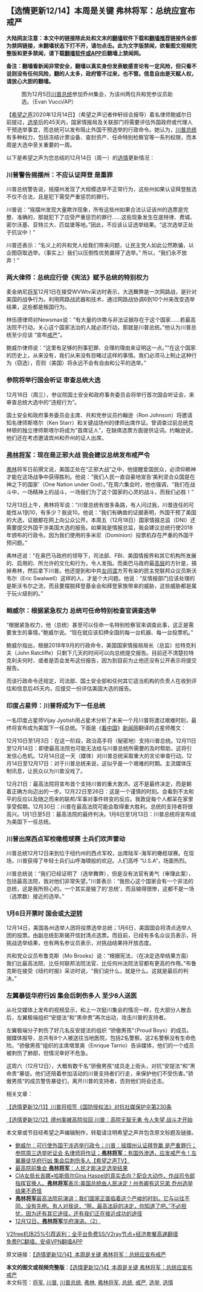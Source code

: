  <h2>【选情更新12/14】本周是关键 弗林将军：总统应宣布戒严</h2> <p class="notice"><b>大陆网友注意：本文中的链接除此处和文末的<a href="https://github.com/bannedbook/fanqiang" >翻墙</a>软件下载和<a href="https://github.com/killgcd/justmysocks/blob/master/README.md">翻墙推荐</a>链接外全部为禁网链接，未翻墙状态下打不开，请勿点击。此为文字版禁闻，欲看图文视频完整版和更多禁闻，请下载<a href="https://github.com/bannedbook/fanqiang">翻墙软件或APP</a>后翻墙上禁闻网。</p><p>备注：翻墙看新闻非常安全，翻墙以真实身份发表敏感言论有一定风险，但只看不说则没有任何风险，翻的人太多，政府管不过来，也不管。信息自由是天赋人权，请放心大胆的翻墙。</b></p>  <div class="entry"> <figure><figcaption>图为12月5日<a href="https://www.bannedbook.org/bnews/tag/%e5%b7%9d%e6%99%ae/" class="st_tag internal_tag" rel="tag" title="标签 川普 下的日志">川普</a><a href="https://www.bannedbook.org/bnews/tag/%e6%80%bb%e7%bb%9f/" class="st_tag internal_tag" rel="tag" title="标签 总统 下的日志">总统</a>参加乔州集会，为该州两位共和党参议员助选。（Evan Vucci/AP）</figcaption></figure> <p>【<span class='wp_keywordlink_affiliate'><a href="https://www.soundofhope.org" title="希望之声" target="_blank">希望之声</a></span>2020年12月14日】（希望之声记者仲轩综合报导）着名律师鲍威尔日前提过，<a href="https://www.bannedbook.org/bnews/tag/%e9%80%89%e4%b8%be/" class="st_tag internal_tag" rel="tag" title="标签 选举 下的日志">选举</a>后的45天内，国家情报局及关联部门将需要评估外国政府或代理人干预选举事宜，而总统可以发布阻止外国干预选举的行政命令。她认为，<a href="https://www.bannedbook.org/bnews/tag/%E5%B7%9D%E6%99%AE%E6%80%BB%E7%BB%9F/" class="st_tag internal_tag" rel="tag" title="标签 川普总统 下的日志">川普总统</a>有多种权力，包括冻结计票设备、查封资产、任命特别检察官等一系列权限，而本周是大选中至关重要的一周。</p> <p>以下是希望之声为您总结的12月14日（周一）的<a href="https://www.bannedbook.org/bnews/tag/%E9%80%89%E6%83%85/" class="st_tag internal_tag" rel="tag" title="标签 选情 下的日志">选情</a>更新情况：</p> <h3>川普警告摇摆州：不应认证拜登 是重罪</h3> <p>川普总统警告说，摇摆州发现了大规模选举不正常行为，这些州如果认证拜登胜选不仅不合法，且是犯下需受严重惩罚的罪行。</p> <p>川普说：“摇摆州发现大量欺诈现象，所有这些州如果合法认证该州的选票是完整、准确的，那就犯下了应受严重惩罚的罪行&#8230;&#8230;这些现象发生在底特律、费城、密尔沃基、亚特兰大、匹兹堡等地。”因此，不应该认证选举结果。“这次选举正处于抗议中！”</p> <p>川普还表示：“名义上的共和党人给我们带来问题，让民主党人如此公然欺骗，以企图窃取选举。（事实上）我们以压倒性优势赢得了选举。” 所以，“我们永不放弃！”</p> <h3>两大律师：总统应行使《宪法》赋予总统的特别权力</h3> <p>麦金纳尼<a href="https://www.bannedbook.org/bnews/tag/%e5%b0%86%e5%86%9b/" class="st_tag internal_tag" rel="tag" title="标签 将军 下的日志">将军</a>12月1日在接受WVWtv采访时表示，大选舞弊是一次网路战，是针对美国的战争行为。利用网路战武器和技术，通过网路战协调6到10个州来改变选举结果，这些都是叛国行为。</p> <p>林伍德律师对Newsmax说：“有大量的诈欺与非法证据存在于这个国家&#8230;&#8230;若最高法院不行动，关心这个国家法治的人就必须行动，那就是川普总统。”他认为川普总统至少应该 “宣布<a href="https://www.bannedbook.org/bnews/tag/%E6%88%92%E4%B8%A5/" class="st_tag internal_tag" rel="tag" title="标签 戒严 下的日志">戒严</a>”。</p>  <p>鲍威尔律师说：“这里有足够的刑事犯罪、合理的理由来证明这一点。”“在这个国家的历史上，从来没有，我们从来没有目睹过这样的事情。我们必须马上制止这种行为（窃选），否则（美国）将永远不会有自由和公平的选举。”</p> <h3>参院将举行国会听证 审查总统大选</h3> <p>12月16日（周三），参议院国土安全和政府事务委员会将举行首次国会听证会，来审查总统大选中的“违规行为”。</p> <p>国土安全和政府事务委员会主席、共和党参议员约翰逊（Ron Johnson）将邀请知名律师斯塔尔（Ken Starr）和关键战场州的律师出席作证。曾调查过前总统克林顿的独立律师斯塔尔将成为“首席证人”，在缺席选票方面提供证词。约翰逊说，他们还在考虑邀请宾州和乔州的证人出席。</p> <h3><a href="https://www.bannedbook.org/bnews/tag/%e5%bc%97%e6%9e%97%e5%b0%86%e5%86%9b/" class="st_tag internal_tag" rel="tag" title="标签 弗林将军 下的日志">弗林将军</a>：现在是正邪大战 我会建议总统发布戒严令</h3> <p><a href="https://www.bannedbook.org/bnews/tag/%e5%bc%97%e6%9e%97/" class="st_tag internal_tag" rel="tag" title="标签 弗林 下的日志">弗林</a>将军日前撰文说，美国正处在“正邪大战”之中，他提醒爱国民众，必须仰赖神才能在这场战争中获得胜利。他说：“我们人民一直自豪地宣告‘美利坚合众国是在神之下的国家’（One Nation under God）。”在周六集会时，他也强调，“我们在战斗中，一场精神上的战斗，一场我们为了这个国家的心灵的战斗，而我们必胜！”</p> <p>12月13日上午，弗林将军说：“川普总统有很多条路，有人问过我，川普连任的可能性从1到10，有多少？我说10。他说：“我们有确凿的证据表明，外国干预了美国的大选，证据都在网上向公众公开。本周五（12月18日）国家情报总监（DNI）还需要提交外国干涉美国大选的报告。如果我是情报总监，我会建议总统行使2018年颁布的行政令。因为我们使用的多米尼（Dominion）投票机存在严重的外国干预问题。”</p> <p>弗林还说：“在奥巴马政府的领导下，司法部、FBI、美国情报界和其它机构所发展的、启用的、所允许的文化和行为，令人发指。而奥巴马政府最<span class='wp_keywordlink_affiliate'><a href="https://www.bannedbook.org/bnews/ccpdope/" title="中共高层内幕" target="_blank">高层</a></span>的方针是，搞掉弗林，然后拿下川普。他还提到和中共<span class='wp_keywordlink'><a href="https://www.bannedbook.org/forum2/topic3076.html" title="《传奇女谍-邓文迪传》" target="_blank">女间谍</a></span>方芳有染的民主党联邦众议员斯沃韦尔（Eric Swalwell）这样的人，才是个大问题。他说：“反情报部门应该处理的是斯沃韦尔之流，而且要摆脱拜登基金会和拜登家族带来的威胁，这些威胁都是属于玩火级别的。”</p> <h3>鲍威尔：根据紧急权力 总统可任命特别检查官调查选举</h3> <p>“根据紧急权力，他（总统）甚至可以任命一名特别检察官来调查此事，这正是需要发生的事情。”鲍威尔说。“现在就应该扣押全国的每一台机器、每一台投票机。”</p>  <p>鲍威尔指出，根据2018年9月的行政命令，美国国家情报局局长（总监）拉特克利夫（John Ratcliffe）只剩下几天的时间可以向总统提交报告。目前还不清楚拉特克利夫何时、或者是否会发布这份报告，因为到目前为止他还没有公开表示将提交报告。</p> <p>而该行政命令还规定，司法部、国土安全部和任何其它适当机构的负责人在收到评估和信息后45天内，应提交一份评估美国大选的报告。</p> <h3>印度占星师：川普将成为下一任总统</h3> <p>一名印度占星师Vijay Jyotish用占星术分析了未来一个月川普将渡过艰难时刻，最终将宣布成为美国下一任总统。下面是《<span class='wp_keywordlink_affiliate'><a href="https://www.secretchina.com/" title="看中国" target="_blank">看中国</a></span>》<span class='wp_keywordlink_affiliate'><a href="https://www.bannedbook.org/" title="新闻网">新闻网</a></span>翻译的占星师推文：</p> <p>12月10日至1月3日：在这一阶段，政治高手将（秘密地）支持川普总统。12月11日至12月14日：即使最高法院也可能无法给与川普总统所需要的及时帮助，这将引发信心危机。12月14日这一天（媒体）对川普总统采取重大的言论审查行动。12月14日至12月17日：对于川普总统来说，这似乎是一个艰难的时期。主流媒体压制讯息，让民众以为川普没戏了。</p> <p>12月21日：最高法院将宣布首个支持川普的重大救济。这不是最终决定，而是朝着正确方向迈出的一步。12月22日至26日：这是一个谨慎的时刻。会看到不太和平的反应以及随之而来的联邦/军事对事件转变的反应。我敦促每个人都呆在家里享受假期。12月30日：川普在最高法院可能会取得重大胜利。总统的支持者将很高兴。1月1日至5日：最高法院的最终判决。1月6日至1月13日：川普总统将宣布成为美国下一任总统。</p> <h3>川普出席西点军校橄榄球赛 士兵们欢声雷动</h3> <p>川普总统12月12日来到位于纽约州的西点军校，出席陆军-海军的橄榄球赛。在现场，川普获得了年轻士兵们山呼海啸般的欢迎。人们高呼 “U.S.A”，场面热烈。</p> <p>川普总统说：“我们已经证明了（选举舞弊），但是没有法官有勇气（审理此案），包括最高法院，我对他们非常失望。”川普表示：“我担心这个国家会有一个非法的总统，这是我所担心的。一个其实是输了的‘总统’，而且输得很惨，这都不是一场（选票数）接近的选举。”</p>  <h3>1月6日开票时 国会或<span class='wp_keywordlink'><a href="https://www.bannedbook.org/forum2/topic1081.html" title="韩丁  大逆转：中国的私有化1979-1989" target="_blank">大逆转</a></span></h3> <p>12月14日，美国各州选举人团将投票选举总统；1月6日，美国国会将清点选举人团的投票。由副总统彭斯揭开信封清点选票。而目前，已经有多名众议员表示，将挑战选举结果，也有两名参议员表示，对挑战结果持开放态度。</p> <p>共和党众议员布鲁克斯（Mo Brooks）说：“根据宪法，（在决定选举结果方面）我们比最高法院、比任何联邦法院法官、比任何州法院法官都有更高的作用。”布鲁克斯在接受《纽约时报》采访时说，“我们说什么，就是什么。这就是最后的判决。”</p> <h3>左翼暴徒华府行凶 集会后刺伤多人 至少8人送医</h3> <p>从社交媒体上发布的视频显示，和上一次挺川集会的情况一样，在大部分人散去后，左翼极端组织“安提法“和“黑命贵”再次出动，攻击川普的支持者。</p> <p>左翼极端分子刺伤了好几名反安提法的组织 “骄傲男孩“（Proud Boys）的成员。据媒体报导，总共有8个人被送往当地医院，包括2名警察。这2名警察没有生命危险。“骄傲男孩“组织的主席塔里奥（Enrique Tarrio）告诉媒体，他们的一个成员被刺伤了肺部，但情况幸好不危急。</p> <p>这周六（12月12日），大概有数千名“骄傲男孩“成员走上街头，对抗”安提法“和”黑命贵“暴徒。他们还陪着参加活动的川普支持者们行走，来保护他们不受伤害。”骄傲男孩“的成员警告暴徒们，离开川普的支持者，否则他们将会还击。</p> <p>相关文章：</p> <p><a href="https://www.soundofhope.org/post/453253">【选情更新12/13】川普将拒签《国防授权法》对抗社媒保护伞第230条</a></p>  <p><a href="https://www.soundofhope.org/post/452944">【选情更新12/12】德州案被高院驳回 川普：高院无智无勇 令人失望 战斗才开始</a></p> <p>本文章或节目经希望之声编辑制作，转载请注明希望之声并包含原文标题及链接。</p> <ul class='op-related-articles' title='相关阅读'> <li><a href='https://www.bannedbook.org/bnews/cbnews/20201214/1447655.html' target='_blank'>鲍威尔：可行使外国干涉选举行政令；川普：摇摆州认证拜登赢 是严重罪行；参院周三选举听证会 名律师将作证；<b>弗林将军</b>：有国外渗透，应发戒严令！左翼暴徒华府行凶 集会后刺伤多人【希望之声TV】</a></li> <li><a href='https://www.bannedbook.org/bnews/taiwannews/20201214/1447528.html' target='_blank'>最高院前集会  <b>弗林将军</b>：人民才能决定选举结果</a></li> <li><a href='https://www.bannedbook.org/bnews/cbnews/20201214/1447489.html' target='_blank'>CIA女局长吉娜•哈斯佩尔Gina Haspel的真实去向？配合大动作，作战司令部指挥官换人。<b>弗林将军</b>表示:美国总统由人民决定！州务卿有这兄弟 乔州选举结果不奇怪</a></li> <li><a href='https://www.bannedbook.org/bnews/bannedvideo/20201214/1447410.html' target='_blank'><b>弗林将军</b>最高法院前演讲：我们国家正面临着这个严峻的时刻。它与以往不同，没有先例。有人对我说，“啊，最高法庭的决定，你知道了吧。”不必担忧，因为还有其它途径，还有我们正在接近成功的途径</a></li> <li><a href='https://www.bannedbook.org/bnews/bannedvideo/20201214/1447409.html' target='_blank'>12月12日，<b>弗林将军</b>华府演讲。（2）</a></li> </ul> <p class="texttj"> <a href="https://www.bannedbook.org/forum23/topic22702.html" target="_blank">V2free机场25%引荐返利：全平台免费SS/V2ray节点+经济套餐高速翻墙</a><br/> <a href="https://github.com/bannedbook/fanqiang/wiki/%E7%A6%81%E9%97%BB%E7%BD%91%E5%AE%89%E5%8D%93%E7%BF%BB%E5%A2%99%E6%96%B0%E9%97%BBAPP" target="_blank">免费PC翻墙、安卓VPN翻墙APP</a></p><p>原文链接：<a class="src_link"  href="https://www.soundofhope.org/post/453493" target="_blank">【选情更新12/14】本周是关键 弗林将军：总统应宣布戒严</a></p><a name='sharetosocial'></a>       <div><b>本文的图文或视频完整版</b>：<a href='https://www.bannedbook.org/bnews/comments/20201215/1447754.html'>【选情更新12/14】本周是关键 弗林将军：总统应宣布戒严</a></div>  </div><!--END ENTRY--> <div class="postfooter"> <div>本文标签：<a href="https://www.bannedbook.org/bnews/tag/%e5%b0%86%e5%86%9b/" rel="tag">将军</a>, <a href="https://www.bannedbook.org/bnews/tag/%e5%b7%9d%e6%99%ae/" rel="tag">川普</a>, <a href="https://www.bannedbook.org/bnews/tag/%E5%B7%9D%E6%99%AE%E6%80%BB%E7%BB%9F/" rel="tag">川普总统</a>, <a href="https://www.bannedbook.org/bnews/tag/%e5%bc%97%e6%9e%97/" rel="tag">弗林</a>, <a href="https://www.bannedbook.org/bnews/tag/%e5%bc%97%e6%9e%97%e5%b0%86%e5%86%9b/" rel="tag">弗林将军</a>, <a href="https://www.bannedbook.org/bnews/tag/%e6%80%bb%e7%bb%9f/" rel="tag">总统</a>, <a href="https://www.bannedbook.org/bnews/tag/%E6%88%92%E4%B8%A5/" rel="tag">戒严</a>, <a href="https://www.bannedbook.org/bnews/tag/%e9%80%89%e4%b8%be/" rel="tag">选举</a>, <a href="https://www.bannedbook.org/bnews/tag/%E9%80%89%E6%83%85/" rel="tag">选情</a></div>  </div><!--END POSTFOOTER--> 